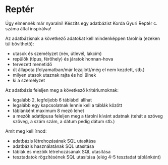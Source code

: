 # Reptér

Úgy elmennék már nyaralni! Készíts egy adatbázist Korda Gyuri Reptér c. száma által inspirálva! 

Az adatbázisnak a következő adatokat kell mindenképpen tárolnia (ezeken túl bővíthető):
- utasok és személyzet (név, útlevél, lakcím)
- repülők (típus, férőhely) és járatok
honnan-hova
- tervezett menetidő
- út állapota (folyamatban/már lezajlott/még el nem kezdett, stb.)
- milyen utasok utaznak rajta és hol ülnek
- ki a személyzet


Az adatbázis feleljen meg a következő kritériumoknak:
- legalább 2, legfeljebb 6 táblából állhat
- legalább egy kapcsolatnak lennie kell a táblák között
- táblánként maximum 8 mező lehet
- a mezők adattípusa feleljen meg a tárolni kívánt adatnak (tehát a szöveg szöveg, a
szám szám, a dátum pedig dátum stb.)

Amit meg kell írnod:
- adatbázis létrehozásának SQL utasítása
- adatbázis használatának SQL utasítása
- táblák és mezőik létrehozásának SQL utasítása
- tesztadatok rögzítésének SQL utasítása (elég 4-5 tesztadat táblánként)
